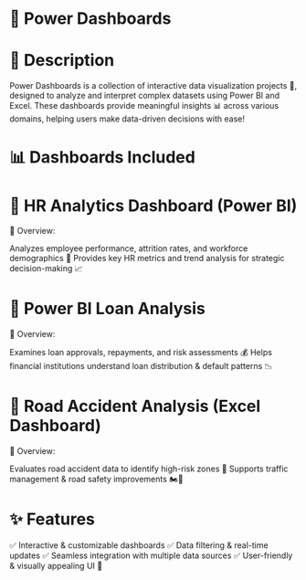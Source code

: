 # 🚀 Power Dashboards

# 📌 Description
Power Dashboards is a collection of interactive data visualization projects 🎯, designed to analyze and interpret complex datasets using Power BI and Excel. These dashboards provide meaningful insights 📊 across various domains, helping users make data-driven decisions with ease!

# 📊 Dashboards Included

# 🔹 HR Analytics Dashboard (Power BI)
📌 Overview:

Analyzes employee performance, attrition rates, and workforce demographics 👥
Provides key HR metrics and trend analysis for strategic decision-making 📈

# 🔹 Power BI Loan Analysis
📌 Overview:

Examines loan approvals, repayments, and risk assessments 💰
Helps financial institutions understand loan distribution & default patterns 📉

# 🔹 Road Accident Analysis (Excel Dashboard)
📌 Overview:

Evaluates road accident data to identify high-risk zones 🚦
Supports traffic management & road safety improvements 🏍️🚗

# ✨ Features
✅ Interactive & customizable dashboards
✅ Data filtering & real-time updates
✅ Seamless integration with multiple data sources
✅ User-friendly & visually appealing UI 🎨





